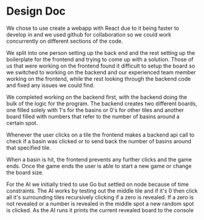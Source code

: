 # Design Doc
We chose to use create a webapp with React due to it being faster to develop in and we used github for collaboration so we could work concurrently on different sections of the code.

We split into one person setting up the back end and the rest setting up the boilerplate for the frontend and trying to come up with a solution. Those of us that were working on the frontend found it difficult to setup the board so we switched to working on the backend and our experienced team member working on the frontend, while the rest looking through the backend code and fixed any issues we could find.

We completed working on the backend first, with the backend doing the bulk of the logic for the program. The backend creates two different boards, one filled solely with 1's for the basins or 0's for other tiles and another board filled with numbers that refer to the number of basins around a certain spot.

Whenever the user clicks on a tile the frontend makes a backend api call to check if a basin was clicked or to send back the number of basins around that specified tile.

When a basin is hit, the frontend prevents any further clicks and the game ends. Once the game ends the user is able to start a new game or change the board size.


For the AI we initially tried to use Go but settled on node because of time constraints. The AI works by testing out the middle tile and if it's 0 then click all it's surrounding tiles recursively clicking if a zero is revealed. If a zero is not revealed or a number is revealed in the middle spot a new random spot is clicked. As the AI runs it prints the current revealed board to the console
